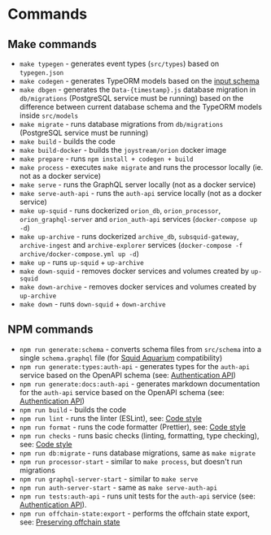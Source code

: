 # Commands

## Make commands
- `make typegen` - generates event types (`src/types`) based on `typegen.json`
- `make codegen` - generates TypeORM models based on the [input schema](#input-schema)
- `make dbgen` - generates the `Data-{timestamp}.js` database migration in `db/migrations` (PostgreSQL service must be running) based on the difference between current database schema and the TypeORM models inside `src/models`
- `make migrate` - runs database migrations from `db/migrations` (PostgreSQL service must be running)
- `make build` - builds the code
- `make build-docker` - builds the `joystream/orion` docker image
- `make prepare` - runs `npm install + codegen + build`
- `make process` - executes `make migrate` and runs the processor locally (ie. not as a docker service)
- `make serve` - runs the GraphQL server locally (not as a docker service)
- `make serve-auth-api` - runs the `auth-api` service locally (not as a docker service)
- `make up-squid` - runs dockerized `orion_db`, `orion_processor`, `orion_graphql-server` and `orion_auth-api` services (`docker-compose up -d`)
- `make up-archive` - runs dockerized `archive_db`, `subsquid-gateway`, `archive-ingest` and `archive-explorer` services (`docker-compose -f archive/docker-compose.yml up -d`)
- `make up` - runs `up-squid` + `up-archive`
- `make down-squid` - removes docker services and volumes created by `up-squid`
- `make down-archive` - removes docker services and volumes created by `up-archive`
- `make down` - runs `down-squid` + `down-archive`

## NPM commands
- `npm run generate:schema` - converts schema files from `src/schema` into a single `schema.graphql` file (for [Squid Aquarium](https://docs.subsquid.io/deploy-squid/quickstart/) compatibility)
- `npm run generate:types:auth-api` - generates types for the `auth-api` service based on the OpenAPI schema (see: [Authentication API](./tutorials/authentication-api.md))
- `npm run generate:docs:auth-api` - generates markdown documentation for the `auth-api` service based on the OpenAPI schema (see: [Authentication API](./tutorials/authentication-api.md))
- `npm run build` - builds the code
- `npm run lint` - runs the linter (ESLint), see: [Code style](./code-style.md)
- `npm run format` - runs the code formatter (Prettier), see: [Code style](./code-style.md)
- `npm run checks` - runs basic checks (linting, formatting, type checking), see: [Code style](./code-style.md)
- `npm run db:migrate` - runs database migrations, same as `make migrate`
- `npm run processor-start` - similar to `make process`, but doesn't run migrations
- `npm run graphql-server-start` - similar to `make serve`
- `npm run auth-server-start` - same as `make serve-auth-api`
- `npm run tests:auth-api` - runs unit tests for the `auth-api` service (see: [Authentication API](./tutorials/authentication-api.md)).
- `npm run offchain-state:export` - performs the offchain state export, see: [Preserving offchain state](./tutorials/preserving-offchain-state.md)